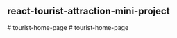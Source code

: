 ## react-tourist-attraction-mini-project
#   t o u r i s t - h o m e - p a g e  
 #   t o u r i s t - h o m e - p a g e  
 